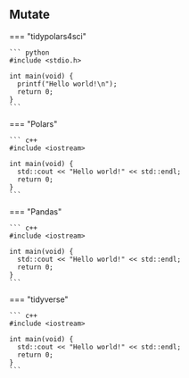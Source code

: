 
## Mutate

=== "tidypolars4sci"

    ``` python
    #include <stdio.h>

    int main(void) {
      printf("Hello world!\n");
      return 0;
    }
    ```

=== "Polars"

    ``` c++
    #include <iostream>

    int main(void) {
      std::cout << "Hello world!" << std::endl;
      return 0;
    }
    ```

=== "Pandas"

    ``` c++
    #include <iostream>

    int main(void) {
      std::cout << "Hello world!" << std::endl;
      return 0;
    }
    ```

=== "tidyverse"

    ``` c++
    #include <iostream>

    int main(void) {
      std::cout << "Hello world!" << std::endl;
      return 0;
    }
    ```
